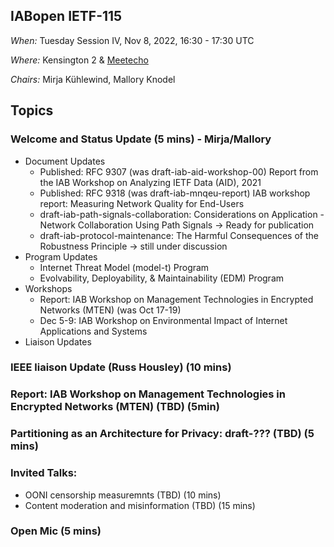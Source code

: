 ## IABopen IETF-115

*When:* Tuesday Session IV, Nov 8, 2022, 16:30 - 17:30 UTC

*Where:* Kensington 2 & [Meetecho](https://meetings.conf.meetecho.com/ietf115/?group=iabopen&short=&item=1)

*Chairs:* Mirja Kühlewind, Mallory Knodel

## Topics

### Welcome and Status Update (5 mins) -  Mirja/Mallory
* Document Updates
  - Published: RFC 9307 (was draft-iab-aid-workshop-00) Report from the IAB Workshop on Analyzing IETF Data (AID), 2021
  - Published: RFC 9318 (was draft-iab-mnqeu-report) IAB workshop report: Measuring Network Quality for End-Users
  - draft-iab-path-signals-collaboration: Considerations on Application - Network Collaboration Using Path Signals -> Ready for publication
  - draft-iab-protocol-maintenance: The Harmful Consequences of the Robustness Principle -> still under discussion
* Program Updates
  - Internet Threat Model (model-t) Program
  - Evolvability, Deployability, & Maintainability (EDM) Program
* Workshops
  - Report: IAB Workshop on Management Technologies in Encrypted Networks (MTEN) (was Oct 17-19)
  - Dec 5-9: IAB Workshop on Environmental Impact of Internet Applications and Systems
* Liaison Updates
  
### IEEE liaison Update (Russ Housley) (10 mins)

### Report: IAB Workshop on Management Technologies in Encrypted Networks (MTEN) (TBD) (5min)

### Partitioning as an Architecture for Privacy: draft-??? (TBD) (5 mins)

### Invited Talks:
* OONI censorship measuremnts (TBD) (10 mins)
* Content moderation and misinformation (TBD) (15 mins)

### Open Mic (5 mins)
